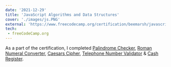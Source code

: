 ```yaml
---
date: '2021-12-29'
title: 'JavaScript Algorithms and Data Structures'
cover: './images/js.PNG'
external: 'https://www.freecodecamp.org/certification/beemarsh/javascript-algorithms-and-data-structures'
tech:
 - freeCodeCamp.org
---
```


As a part of the certification, I completed [Palindrome Checker](https://www.freecodecamp.org/learn/javascript-algorithms-and-data-structures/javascript-algorithms-and-data-structures-projects/palindrome-checker), [Roman Numeral Converter](https://www.freecodecamp.org/learn/javascript-algorithms-and-data-structures/javascript-algorithms-and-data-structures-projects/roman-numeral-converter), [Caesars Cipher](https://www.freecodecamp.org/learn/javascript-algorithms-and-data-structures/javascript-algorithms-and-data-structures-projects/caesars-cipher), [Telephone Number Validator](https://www.freecodecamp.org/learn/javascript-algorithms-and-data-structures/javascript-algorithms-and-data-structures-projects/telephone-number-validator) & [Cash Register](https://www.freecodecamp.org/learn/javascript-algorithms-and-data-structures/javascript-algorithms-and-data-structures-projects/telephone-number-validator).